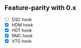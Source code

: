 ## Feature-parity with 0.x

- [ ] DSC hook
- [x] HDM hook
- [x] HDT hook
- [x] RMC hook
- [x] VTG hook
